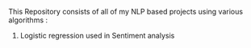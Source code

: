This Repository consists of all of my NLP based projects using various algorithms :
1. Logistic regression used in Sentiment analysis
